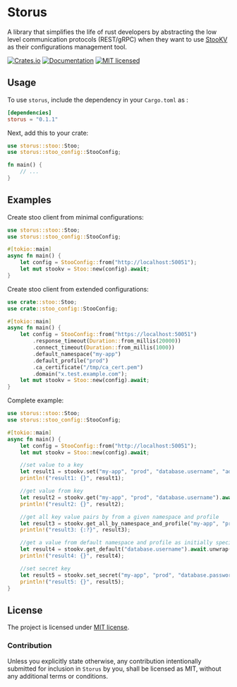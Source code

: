 # Storus

A library that simplifies the life of rust developers by abstracting the low level communication protocols (REST/gRPC)
when they want to use [StooKV](https://docs.rs/storus/0.1.1/storus) as their configurations management tool.


[![Crates.io](https://img.shields.io/crates/v/storus.svg)](https://crates.io/crates/storus)
[![Documentation](https://docs.rs/storus/badge.svg)](https://docs.rs/storus/0.1.1/storus)
[![MIT licensed](https://img.shields.io/badge/license-MIT-blue.svg)](MIT-LICENSE)


## Usage

To use `storus`, include the dependency in your `Cargo.toml` as :

```toml
[dependencies]
storus = "0.1.1"
```

Next, add this to your crate:


```rust
use storus::stoo::Stoo;
use storus::stoo_config::StooConfig;

fn main() {
    // ...
}
```

## Examples

Create stoo client from minimal configurations:

```rust
use storus::stoo::Stoo;
use storus::stoo_config::StooConfig;

#[tokio::main]
async fn main() {
    let config = StooConfig::from("http://localhost:50051");
    let mut stookv = Stoo::new(config).await;
}
```

Create stoo client from extended configurations:

```rust
use crate::stoo::Stoo;
use crate::stoo_config::StooConfig;

#[tokio::main]
async fn main() {
    let config = StooConfig::from("https://localhost:50051")
        .response_timeout(Duration::from_millis(20000))
        .connect_timeout(Duration::from_millis(1000))
        .default_namespace("my-app")
        .default_profile("prod")
        .ca_certificate("/tmp/ca_cert.pem")
        .domain("x.test.example.com");
    let mut stookv = Stoo::new(config).await;
}
```

Complete example:
```rust
use storus::stoo::Stoo;
use storus::stoo_config::StooConfig;

#[tokio::main]
async fn main() {
    let config = StooConfig::from("http://localhost:50051");
    let mut stookv = Stoo::new(config).await;

    //set value to a key
    let result1 = stookv.set("my-app", "prod", "database.username", "admin3").await.unwrap();
    println!("result1: {}", result1);

    //get value from key
    let result2 = stookv.get("my-app", "prod", "database.username").await.unwrap();
    println!("result2: {}", result2);

    //get all key value pairs by from a given namespace and profile
    let result3 = stookv.get_all_by_namespace_and_profile("my-app", "prod").await.unwrap();
    println!("result3: {:?}", result3);

    //get a value from default namespace and profile as initially specified
    let result4 = stookv.get_default("database.username").await.unwrap();
    println!("result4: {}", result4);

    //set secret key
    let result5 = stookv.set_secret("my-app", "prod", "database.password", "qwerty@1234").await.unwrap();
    println!("result5: {}", result5);
}
```

## License

The project is licensed under [MIT license](LICENSE).

### Contribution

Unless you explicitly state otherwise, any contribution intentionally submitted
for inclusion in `Storus` by you, shall be licensed as MIT, without any additional
terms or conditions.